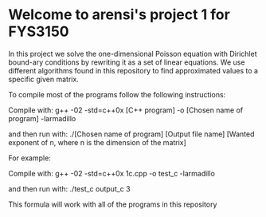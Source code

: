 # Welcome to arensi's project 1 for FYS3150 


In this project we solve the one-dimensional Poisson equation with Dirichlet bound-ary conditions by rewriting it as a set of linear equations. We use different algorithms found in this repository to find approximated values to a specific given matrix.

To compile most of the programs follow the following instructions:

Compile with:   g++ -02 -std=c++0x [C++ program] -o [Chosen name of program] -larmadillo

and then run with: 		./[Chosen name of program] [Output file name] [Wanted exponent of n, where n is the dimension of the matrix]

For example: 

Compile with:  g++ -02 -std=c++0x 1c.cpp -o test_c -larmadillo

and then run with: 		./test_c output_c 3


This formula will work with all of the programs in this repository
